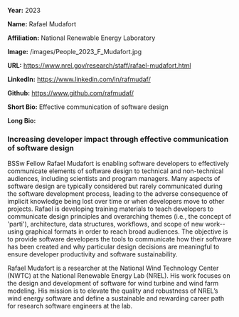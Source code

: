 **Year:** 2023

**Name:** Rafael Mudafort

**Affiliation:** National Renewable Energy Laboratory

**Image:** /images/People_2023_F_Mudafort.jpg

**URL:** https://www.nrel.gov/research/staff/rafael-mudafort.html

**LinkedIn:** https://www.linkedin.com/in/rafmudaf/

**Github:** https://www.github.com/rafmudaf/

**Short Bio:** Effective communication of software design

**Long Bio:**
### Increasing developer impact through effective communication of software design

BSSw Fellow Rafael Mudafort is enabling software developers to effectively communicate elements of software design to technical and non-technical audiences, including scientists and program managers. Many aspects of software design are typically considered but rarely communicated during the software development process, leading to the adverse consequence of implicit knowledge being lost over time or when developers move to other projects. Rafael is developing training materials to teach developers to communicate design principles and overarching themes (i.e., the concept of 'parti'), architecture, data structures, workflows, and scope of new work--using graphical formats  in order to reach broad audiences. The objective is to provide software developers the tools to communicate how their software has been created and why particular design decisions are meaningful to ensure developer productivity and software sustainability.

Rafael Mudafort is a researcher at the National Wind Technology Center (NWTC) at the National Renewable Energy Lab (NREL). His work focuses on the design and development of software for wind turbine and wind farm modeling. His mission is to elevate the quality and robustness of NREL’s wind energy software and define a sustainable and rewarding career path for research software engineers at the lab.
